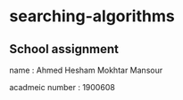 # searching-algorithms

## School assignment

name : Ahmed Hesham Mokhtar Mansour

acadmeic number : 1900608

